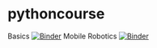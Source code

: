 # pythoncourse

Basics [![Binder](https://mybinder.org/badge_logo.svg)](https://mybinder.org/v2/gh/woll-an/pythoncourse/master?filepath=basics.ipynb)
Mobile Robotics [![Binder](https://mybinder.org/badge_logo.svg)](https://mybinder.org/v2/gh/woll-an/pythoncourse/master?filepath=robotics.ipynb)